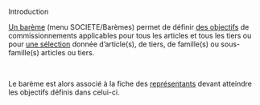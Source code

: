 






Introduction




[Un barème](Bareme.htm) (menu SOCIETE/Barèmes) permet de définir [des objectifs](BaremeObjectifs.htm) de commissionnements applicables pour tous les articles et tous les tiers ou pour [une sélection](BaremeSelection.htm) donnée d’article(s), de tiers, de famille(s) ou sous-famille(s) articles ou tiers.


 


Le barème est alors associé à la fiche des [représentants](../2/Commercial.htm) devant atteindre les objectifs définis dans celui-ci.


